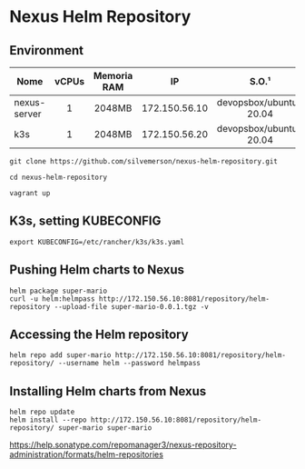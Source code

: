 # Nexus Helm Repository

## Environment

Nome       | vCPUs | Memoria RAM | IP            | S.O.¹           | Script de Provisionamento²
---------- |:-----:|:-----------:|:-------------:|:---------------:| -----------------------------
nexus-server       | 1     | 2048MB      | 172.150.56.10 | devopsbox/ubuntu-20.04 | 
k3s    | 1     | 2048MB       | 172.150.56.20 | devopsbox/ubuntu-20.04 | 

```
git clone https://github.com/silvemerson/nexus-helm-repository.git

cd nexus-helm-repository

vagrant up

```

##  K3s, setting KUBECONFIG

```
export KUBECONFIG=/etc/rancher/k3s/k3s.yaml
```

## Pushing Helm charts to Nexus

```
helm package super-mario
curl -u helm:helmpass http://172.150.56.10:8081/repository/helm-repository --upload-file super-mario-0.0.1.tgz -v

```

## Accessing the Helm repository

```
helm repo add super-mario http://172.150.56.10:8081/repository/helm-repository/ --username helm --password helmpass

```

## Installing Helm charts from Nexus

```
helm repo update
helm install --repo http://172.150.56.10:8081/repository/helm-repository/ super-mario super-mario 

```

https://help.sonatype.com/repomanager3/nexus-repository-administration/formats/helm-repositories